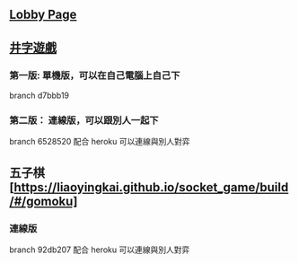 ## [Lobby Page](https://liaoyingkai.github.io/socket_game/build/#/)

## [井字遊戲](https://liaoyingkai.github.io/socket_game/build/#/tic-tac-toc)
### 第一版: 單機版，可以在自己電腦上自己下
branch d7bbb19
### 第二版： 連線版，可以跟別人一起下
branch 6528520
配合 heroku 可以連線與別人對弈

## 五子棋[https://liaoyingkai.github.io/socket_game/build/#/gomoku]
### 連線版
branch 92db207
配合 heroku 可以連線與別人對弈